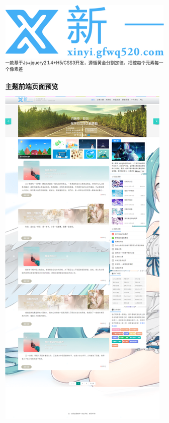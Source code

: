 ![新一的个人博客](https://github.com/wq520/blog/blob/master/public/images/logo.png)
一款基于Js+jquery2.1.4+H5/CSS3开发，遵循黄金分割定律，把控每个元素每一个像素差
## 主题前端页面预览
![首页](https://github.com/wq520/blog/blob/master/images/xinyi.png)
